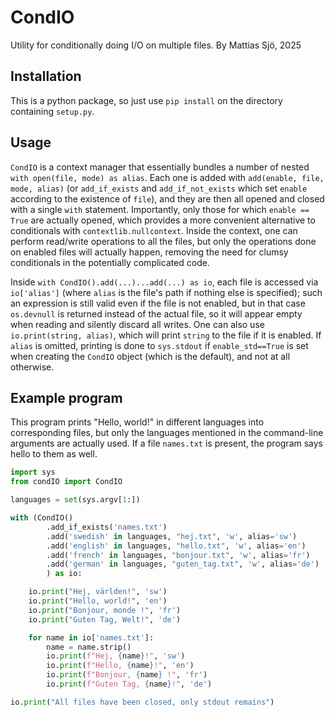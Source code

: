 # CondIO

Utility for conditionally doing I/O on multiple files.
By Mattias Sjö, 2025

## Installation

This is a python package, so just use `pip install` on the directory containing `setup.py`.

## Usage

`CondIO` is a context manager that essentially bundles a number of nested `with open(file, mode) as alias`. Each one is added with `add(enable, file, mode, alias)` (or `add_if_exists` and `add_if_not_exists` which set `enable` according to the existence of `file`), and they are then all opened and closed with a single `with` statement.
Importantly, only those for which `enable == True` are actually opened, which provides a more convenient alternative to conditionals with `contextlib.nullcontext`.
Inside the context,  one can perform read/write operations to all the files, but only the operations done on enabled files will actually happen, removing the need for clumsy conditionals in the potentially complicated code.

Inside `with CondIO().add(...)...add(...) as io`, each file is accessed via `io['alias']` (where `alias` is the file's path if nothing else is specified); such an expression is still valid even if the file is not enabled, but in that case `os.devnull` is returned instead of the actual file, so it will appear empty when reading and silently discard all writes.
One can also use `io.print(string, alias)`, which will print `string` to the file if it is enabled.
If `alias` is omitted, printing is done to `sys.stdout` if `enable_std==True` is set when creating the `CondIO` object (which is the default), and not at all otherwise.

## Example program

This program prints "Hello, world!" in different languages into corresponding files, but only the languages mentioned in the command-line arguments are actually used.
If a file `names.txt` is present, the program says hello to them as well.

```python
import sys
from condIO import CondIO

languages = set(sys.argv[1:])

with (CondIO()
        .add_if_exists('names.txt')
        .add('swedish' in languages, "hej.txt", 'w', alias='sw')
        .add('english' in languages, "hello.txt", 'w', alias='en')
        .add('french' in languages, "bonjour.txt", 'w', alias='fr')
        .add('german' in languages, "guten_tag.txt", 'w', alias='de')
        ) as io:

    io.print("Hej, världen!", 'sw')
    io.print("Hello, world!", 'en')
    io.print("Bonjour, monde !", 'fr')
    io.print("Guten Tag, Welt!", 'de')

    for name in io['names.txt']:
        name = name.strip()
        io.print(f"Hej, {name}!", 'sw')
        io.print(f"Hello, {name}!", 'en')
        io.print(f"Bonjour, {name} !", 'fr')
        io.print(f"Guten Tag, {name}!", 'de')

io.print("All files have been closed, only stdout remains")
```
